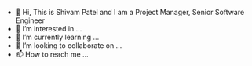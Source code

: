 - 👋 Hi, This is Shivam Patel and I am a Project Manager, Senior Software Engineer
- 👀 I’m interested in ...
- 🌱 I’m currently learning ...
- 💞️ I’m looking to collaborate on ...
- 📫 How to reach me ...

<!---
ShivamPatels/ShivamPatels is a ✨ special ✨ repository because its `README.md` (this file) appears on your GitHub profile.
You can click the Preview link to take a look at your changes.
--->
